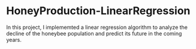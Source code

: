 # HoneyProduction-LinearRegression

In this project, I implememted a linear regression algorithm to analyze the decline of the honeybee population and predict its future in the coming years.
